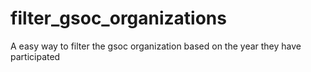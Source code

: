 # filter_gsoc_organizations
A easy way to filter the gsoc organization based on the year they have participated
